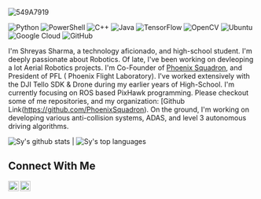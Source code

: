 ![549A7919](https://github.com/user-attachments/assets/5c75059e-bdd3-42f5-8af3-153996cd4c12)


![Python](https://img.shields.io/badge/python-3670A0?style=for-the-badge&logo=python&logoColor=ffdd54) ![PowerShell](https://img.shields.io/badge/PowerShell-%235391FE.svg?style=for-the-badge&logo=powershell&logoColor=white) ![C++](https://img.shields.io/badge/c++-%2300599C.svg?style=for-the-badge&logo=c%2B%2B&logoColor=white) ![Java](https://img.shields.io/badge/java-%23ED8B00.svg?style=for-the-badge&logo=java&logoColor=white) ![TensorFlow](https://img.shields.io/badge/TensorFlow-%23FF6F00.svg?style=for-the-badge&logo=TensorFlow&logoColor=white) ![OpenCV](https://img.shields.io/badge/opencv-%23white.svg?style=for-the-badge&logo=opencv&logoColor=white) ![Ubuntu](https://img.shields.io/badge/Ubuntu-E95420?style=for-the-badge&logo=ubuntu&logoColor=white) ![Google Cloud](https://img.shields.io/badge/GoogleCloud-%234285F4.svg?style=for-the-badge&logo=google-cloud&logoColor=white) ![GitHub](https://img.shields.io/badge/github-%23121011.svg?style=for-the-badge&logo=github&logoColor=white) 

I'm Shreyas Sharma, a technology aficionado, and high-school student. I'm deeply passionate about Robotics. Of late, I've been working on devleoping a lot Aerial Robotics projects. I'm Co-Founder of [Phoenix Squadron](https://phoenixsquadron.concordiashanghai.org/), and President of PFL ( Phoenix Flight Laboratory). I've worked extensively with the DJI Tello SDK & Drone during my earlier years of High-School. I'm currently focusing on ROS based PixHawk programming. Please checkout some of me repositories, and my organization: [Github Link(https://github.com/PhoenixSquadron). On the ground, I'm working on developing various anti-collision systems, ADAS, and level 3 autonomous driving algorithms.




 ![Sy's github stats](https://github-readme-stats.vercel.app/api?username=Shreyas&show_icons=true&title_color=f6c32c&icon_color=f6c32c&text_color=9f9f9f&bg_color=151515&count_private=true) | ![Sy's top languages](https://github-readme-stats.vercel.app/api/top-langs/?username=Shreyas&show_icons=true&title_color=f6c32c&icon_color=f6c32c&text_color=9f9f9f&bg_color=151515&count_private=true&layout=compact)






## Connect With Me

<a href="https://www.linkedin.com/in/shreyas-sharma-ss/"><img align="left" src="https://raw.githubusercontent.com/yushi1007/yushi1007/main/images/linkedin.svg" alt="Shreyas Sharma | LinkedIn" width="21px"/></a>
<a href="https://www.instagram.com/shreyas.by.shreyas/"><img align="left" src="https://raw.githubusercontent.com/yushi1007/yushi1007/main/images/instagram.svg" alt="Shreyas Sharma | Instagram" width="21px"/></a>


  





<!---
Shreyas-dotcom/Shreyas-dotcom is a ✨ special ✨ repository because its `README.md` (this file) appears on your GitHub profile.
You can click the Preview link to take a look at your changes.
--->

